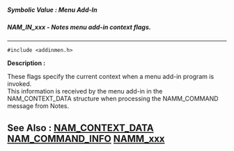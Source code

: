 ##### Symbolic Value : Menu Add-In
##### NAM_IN_xxx - Notes menu add-in context flags.
---
```
#include <addinmen.h>
```
**Description :**

These flags specify the current context when a menu add-in program is invoked.  
This information is received by the menu add-in in the NAM_CONTEXT_DATA 
structure when processing the NAMM_COMMAND message from Notes.

**See Also :**
[NAM_CONTEXT_DATA](/reference/Data/NAM_CONTEXT_DATA)
[NAM_COMMAND_INFO](/reference/Data/NAM_COMMAND_INFO)
[NAMM_xxx](/reference/Symb/NAMM_xxx)
---
